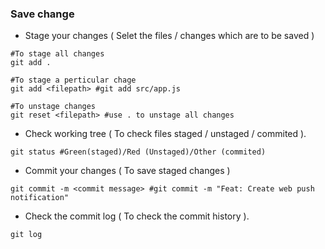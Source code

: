 ### Save change

- Stage your changes ( Selet the files / changes which are to be saved )

```
#To stage all changes
git add .

#To stage a perticular chage
git add <filepath> #git add src/app.js

#To unstage changes
git reset <filepath> #use . to unstage all changes
```

- Check working tree ( To check files staged / unstaged / commited ).

```
git status #Green(staged)/Red (Unstaged)/Other (commited)
```

- Commit your changes ( To save staged changes )

```
git commit -m <commit message> #git commit -m "Feat: Create web push notification"
```

- Check the commit log ( To check the commit history ).

```
git log
```
